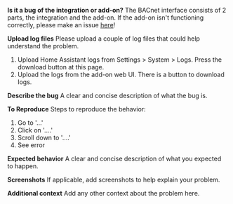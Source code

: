 **Is it a bug of the integration or add-on?**
The BACnet interface consists of 2 parts, the integration and the add-on.
If the add-on isn't functioning correctly, please make an issue [here](https://github.com/Bepacom-Raalte/bepacom-HA-Addons)!

**Upload log files**
Please upload a couple of log files that could help understand the problem.
1. Upload Home Assistant logs from Settings > System > Logs. Press the download button at this page.
2. Upload the logs from the add-on web UI. There is a button to download logs.

**Describe the bug**
A clear and concise description of what the bug is.

**To Reproduce**
Steps to reproduce the behavior:
1. Go to '...'
2. Click on '....'
3. Scroll down to '....'
4. See error

**Expected behavior**
A clear and concise description of what you expected to happen.

**Screenshots**
If applicable, add screenshots to help explain your problem.

**Additional context**
Add any other context about the problem here.
